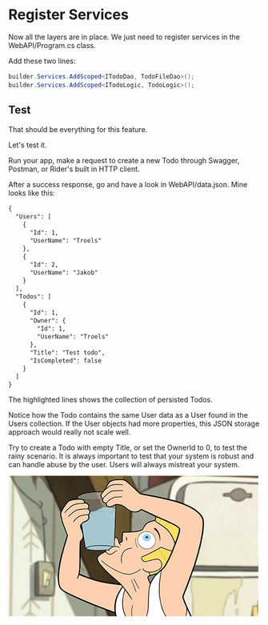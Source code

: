 # Register Services
Now all the layers are in place. We just need to register services in the WebAPI/Program.cs class.

Add these two lines:

```csharp
builder.Services.AddScoped<ITodoDao, TodoFileDao>();
builder.Services.AddScoped<ITodoLogic, TodoLogic>();
```

## Test
That should be everything for this feature.

Let's test it.

Run your app, make a request to create a new Todo through Swagger, Postman, or Rider's built in HTTP client.

After a success response, go and have a look in WebAPI/data.json. Mine looks like this:

```json{12-21}
{
  "Users": [
    {
      "Id": 1,
      "UserName": "Troels"
    },
    {
      "Id": 2,
      "UserName": "Jakob"
    }
  ],
  "Todos": [
    {
      "Id": 1,
      "Owner": {
        "Id": 1,
        "UserName": "Troels"
      },
      "Title": "Test todo",
      "IsCompleted": false
    }
  ]
}
```
The highlighted lines shows the collection of persisted Todos.

Notice how the Todo contains the same User data as a User found in the Users collection. If the User objects had more properties, this JSON storage approach would really not scale well.

Try to create a Todo with empty Title, or set the OwnerId to 0, to test the rainy scenario. 
It is always important to test that your system is robust and can handle abuse by the user. Users will always mistreat your system.

![](Resources/UserAbuse.gif)